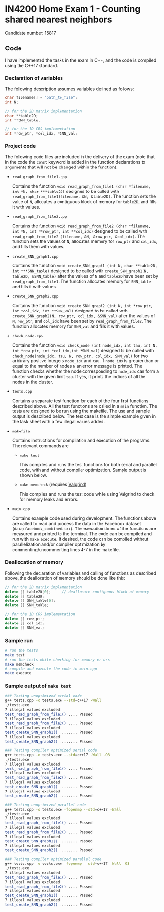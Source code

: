 # IN4200 Home Exam 1 - Counting shared nearest neighbors
Candidate number: 15817



## Code

I have implemented the tasks in the exam in C++, and the code is compiled using
the C++17 standard.


### Declaration of variables

The following description assumes variables defined as
follows:
```c++
char filename[] = "path_to_file";
int N;

// for the 2D matrix implementation
char **table2D;
int **SNN_table;

// for the 1D CRS implementation
int *row_ptr, *col_idx, *SNN_val;
```

### Project code

The following code files are included in the delivery of the exam (note that in
        the code the `const` keyword is added in the function declarations to
        arguments that will not be changed within the function):

- `read_graph_from_file1.cpp`

    Contains the function
    `void read_graph_from_file1 (char *filename, int *N, char ***table2D)`
    designed to be called with
    `read_graph_from_file1(filename, &N, &table2D)`.
    The function sets the value of `N`, allocates a contiguous block of memory
    for `table2D`, and fills it with values.

- `read_graph_from_file2.cpp`

    Contains the function
    `void read_graph_from_file2 (char *filename, int *N, int **row_ptr, int
            **col_idx)`
    designed to be called with
    `read_graph_from_file2 (filename, &N, &row_ptr, &col_idx)`.
    The function sets the values of `N`, allocates memory for `row_ptr` and
    `col_idx`, and fills them with values.

- `create_SNN_graph1.cpp`

    Contains the function
    `void create_SNN_graph1 (int N, char **table2D, int ***SNN_table)`
    designed to be called with
    `create_SNN_graph1(N, table2D, &SNN_table)`
    after the values of `N` and `table2D` have been set by
    `read_graph_from_file1`. The function allocates memory for `SNN_table` and
    fills it with values.

- `create_SNN_graph2.cpp`

    Contains the function
    `void create_SNN_graph2 (int N, int *row_ptr, int *col_idx, int **SNN_val)`
    designed to be called with
    `create_SNN_graph2(N, row_ptr, col_idx, &SNN_val)`
    after the values of `N`, `row_ptr`, and `col_idx` have been set by
    `read_graph_from_file2`. The function allocates memory for `SNN_val` and
    fills it with values.

- `check_node.cpp`

    Contains the function
    `void check_node (int node_idx, int tau, int N, int *row_ptr, int
            *col_idx,int *SNN_val)`
    designed to be called with
    `check_node(node_idx, tau, N, row_ptr, col_idx, SNN_val)`
    for two arbitrary positive integers `node_idx` and `tau`. If `node_idx` is
    greater than or equal to the number of nodes `N` an error message is
    printed. The function checks whether the node corresponding to `node_idx`
    can form a cluster with the given limit `tau`. If yes, it prints the
    indices of all the nodes in the cluster.

- `tests.cpp`

    Contains a separate test function for each of the four first functions
    described above. All the test functions are called in a `main` function.
    The tests are designed to be run using the makefile. The use and sample
    output is described below. The test case is the simple example given in the
    task sheet with a few illegal values added.

- `makefile`

    Contains instructions for compilation and execution of the programs. The
    relevant commands are

    - `make test`

        This compiles and runs the test functions for both serial and parallel
        code, with and without compiler optimization. Sample output is shown
        below.

    - `make memcheck` (requires [Valgrind](https://valgrind.org/))

        This compiles and runs the test code while using Valgrind to check for
        memory leaks and errors.

- `main.cpp`

    Contains example code used during development. The functions above are
    called to read and process the data in the Facebook dataset
    (`data/facebook_combined.txt`). The execution times of the functions are
    measured and printed to the terminal. The code can be compiled and run with
    `make execute`. If desired, the code can be compiled without
    parallelization and/or compiler optimization by commenting/uncommenting
    lines 4-7 in the makefile.


### Deallocation of memory

Following the declaration of variables and calling of functions as described
above, the deallocation of memory should be done like this:
```c++
// for the 2D matrix implementation
delete [] table2D[0];     // deallocate contiguous block of memory
delete [] table2D;
delete [] SNN_table[0];
delete [] SNN_table;

// for the 1D CRS implementation
delete [] row_ptr;
delete [] col_idx;
delete [] SNN_val;
```


### Sample run
```bash
# run the tests
make test
# run the tests while checking for memory errors
make memcheck
# compile and execute the code in main.cpp
make execute
```


### Sample output of `make test`
```bash
### Testing unoptimized serial code
g++ tests.cpp -o tests.exe --std=c++17 -Wall
./tests.exe
7 illegal values excluded
test_read_graph_from_file1() .... Passed
7 illegal values excluded
test_read_graph_from_file2() .... Passed
7 illegal values excluded
test_create_SNN_graph1() ........ Passed
7 illegal values excluded
test_create_SNN_graph2() ........ Passed

### Testing compiler optimized serial code
g++ tests.cpp -o tests.exe --std=c++17 -Wall -O3
./tests.exe
7 illegal values excluded
test_read_graph_from_file1() .... Passed
7 illegal values excluded
test_read_graph_from_file2() .... Passed
7 illegal values excluded
test_create_SNN_graph1() ........ Passed
7 illegal values excluded
test_create_SNN_graph2() ........ Passed

### Testing unoptimized parallel code
g++ tests.cpp -o tests.exe -fopenmp --std=c++17 -Wall
./tests.exe
7 illegal values excluded
test_read_graph_from_file1() .... Passed
7 illegal values excluded
test_read_graph_from_file2() .... Passed
7 illegal values excluded
test_create_SNN_graph1() ........ Passed
7 illegal values excluded
test_create_SNN_graph2() ........ Passed

### Testing compiler optimized parallel code
g++ tests.cpp -o tests.exe -fopenmp --std=c++17 -Wall -O3
./tests.exe
7 illegal values excluded
test_read_graph_from_file1() .... Passed
7 illegal values excluded
test_read_graph_from_file2() .... Passed
7 illegal values excluded
test_create_SNN_graph1() ........ Passed
7 illegal values excluded
test_create_SNN_graph2() ........ Passed
```

